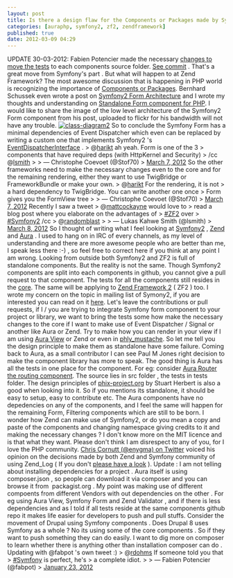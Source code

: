 ```yaml
---
layout: post
title: Is there a design flaw for the Components or Packages made by Symfony2 and Zend Framework 2
categories: [auraphp, symfony2, zf2, zendframework]
published: true
date: 2012-03-09 04:29
---
```

UPDATE 30-03-2012: Fabien Potencier made the necessary [changes to move the tests](http://harikt.com/comment/510#comment-510) to each components source folder. [See commit](https://github.com/symfony/symfony/commit/fea6b79acdf01b79ac3d3206c001a9dec662da93) . That's a great move from Symfony's part . But what will happen to at Zend Framework?  The most awesome discussion that is happening in PHP world is recognizing the importance of [Components or Packages](http://philsturgeon.co.uk/blog/2012/03/packages-the-way-forward-for-php). Bernhard Schussek even wrote a post on [Symfony2 Form Architecture](http://webmozarts.com/2012/03/06/symfony2-form-architecture/) and I wrote my thoughts and understanding on [Standalone Form component for PHP](http://harikt.com/standalone-form-component-for-php).  I would like to share the image of the low level architecture of the Symfony2 Form component from his post, uploaded to flickr for his bandwidth will not have any trouble.  [![class-diagram2](http://farm8.staticflickr.com/7202/6819330426_359a8e4298.jpg)](http://www.flickr.com/photos/harikt/6819330426/ "class-diagram2 by K T Hari, on Flickr")  So to conclude the Symfony Form has a minimal dependencies of Event Dispatcher which even can be replaced by writing a custom one that implements Symfony2 's [EventDispatcherInterface](https://github.com/symfony/EventDispatcher/blob/master/EventDispatcherInterface.php) .  > @[harikt](https://twitter.com/harikt) ah yeah. Form is one of the 3 > components that have required deps (with HttpKernel and Security) > /cc @[lsmith](https://twitter.com/lsmith) > > — Christophe Coevoet (@Stof70) > [March 7, 2012](https://twitter.com/Stof70/status/177430999397957633)  So the other frameworks need to make the necessary changes even to the core and for the remaining rendering, either they want to use TwigBridge or FrameworkBundle or make your own.  > @[harikt](https://twitter.com/harikt) For the rendering, it is not > a hard dependency to TwigBridge. You can write another one once > Form gives you the FormView tree > > — Christophe Coevoet (@Stof70) > [March 7, 2012](https://twitter.com/Stof70/status/177384161571639296)  Recently I saw a tweet  > @[mattcockayne](https://twitter.com/mattcockayne) would love to > read a blog post where you elaborate on the advantages of > [\#ZF2](https://twitter.com/search/%23ZF2) over > [\#Symfony2](https://twitter.com/search/%23Symfony2) /cc > @[randomblast](https://twitter.com/randomblast) > > — Lukas Kahwe Smith (@lsmith) > [March 8, 2012](https://twitter.com/lsmith/status/177891789770985472)  So I thought of writing what I feel looking at [Symfony2](https://github.com/symfony) , [Zend](https://github.com/zendframework/zf2) and [Aura](https://github.com/auraphp) . I used to hang on in IRC of every channels, as my level of understanding and there are more awesome people who are better than me, I speak less there :-) , so feel free to correct here if you think at any point I am wrong. Looking from outside both Symfony2 and ZF2 is full of standalone components. But the reality is not the same. Though Symfony2 components are split into each components in github, you cannot give a pull request to that component. The tests for all the components still resides in the [core](https://github.com/symfony/symfony/tree/master/tests/Symfony/Tests/Component). The same will be applying to [Zend Framework 2](https://github.com/zendframework/zf2/tree/master/tests/Zend) ( ZF2 ) too. I wrote my concern on the topic in mailing list of Symony2, if you are interested you can read on it [here](https://groups.google.com/d/topic/symfony-devs/CuwDO8LhReQ/discussion).  Let's leave the contributions or pull requests, if I / you are trying to integrate Symfony form component to your project or library, we want to bring the tests some how make the necessary changes to the core if I want to make use of Event Dispatcher / Signal or another like Aura or Zend. Try to make how you can render in your view if I am using [Aura View](https://github.com/auraphp/Aura.View) or Zend or even in [phly\_mustache](https://github.com/weierophinney/phly_mustache).  So let me tell you the design principle to make them as standalone have some failure. Coming back to Aura, as a small contributor I can see Paul M Jones right decision to make the component library has more to speak. The good thing is Aura has all the tests in one place for the component. For eg: consider [Aura Router the routing component](https://github.com/auraphp/Aura.Router). The source lies in src folder , the tests in tests folder.  The design principles of [phix-project.org](http://phix-project.org) by Stuart Herbert is also a good when looking into it. So if you mentions its standalone, it should be easy to setup, easy to contribute etc. The Aura components have no depedencies on any of the components, and I feel the same will happen for the remaining Form, Filtering components which are still to be born. I wonder how Zend can make use of Symfony2, or do you mean a copy and paste of the components and changing namespace giving credits to it and making the necessary changes ? I don't know more on the MIT licence and is that what they want.  Please don't think I am disrespect to any of you, for I love the PHP community. [Chris Cornutt (@enygma) on Twitter](http://blog.phpdeveloper.org) voiced his opinion on the decisions made by both Zend and Symfony community of using Zend\_Log ( If you don't [please have a look](http://webmozarts.com/2012/03/06/symfony2-form-architecture/#comment-17698) ).  Update : I am not telling about installing dependencies for a project . Aura itself is using composer.json , so people can download it via composer and you can browse it from  packagist.org . My point was making use of different compoents from different Vendors with out dependencies on the other . For eg using Aura View, Symfony Form and Zend Validator , and if there is less dependencies and as I told if all tests reside at the same components github repo it makes life easier for developers to push and pull stuffs. Consider the movement of Drupal using Symfony components . Does Drupal 8 uses Symfony as a whole ? No its using some of the core components . So if they want to push something they can do easily. I want to dig more on composer to learn whether there is anything other than installation composer can do .  Updating with @fabpot 's own tweet :)  > @[rdohms](https://twitter.com/rdohms) If someone told you that > [\#Symfony](https://twitter.com/search/%23Symfony) is perfect, he's > a complete idiot. > > — Fabien Potencier (@fabpot) > [January 23, 2012](https://twitter.com/fabpot/status/161408956521119744)   
